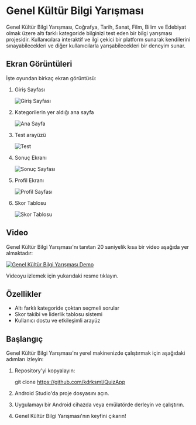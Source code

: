 # Genel Kültür Bilgi Yarışması

Genel Kültür Bilgi Yarışması, Coğrafya, Tarih, Sanat, Film, Bilim ve Edebiyat olmak üzere altı farklı kategoride bilginizi test eden bir bilgi yarışması projesidir. Kullanıcılara interaktif ve ilgi çekici bir platform sunarak kendilerini sınayabilecekleri ve diğer kullanıcılarla yarışabilecekleri bir deneyim sunar.

## Ekran Görüntüleri

İşte oyundan birkaç ekran görüntüsü:

1. Giriş Sayfası 

   ![Giriş Sayfası](/screenshots/login.png)

2. Kategorilerin yer aldığı ana sayfa 

   ![Ana Sayfa](/screenshots/mainpage.png)

3. Test arayüzü

   ![Test](/screenshots/test.png)

4. Sonuç Ekranı

   ![Sonuç Sayfası](/screenshots/result.png)

5. Profil Ekranı

   ![Profil Sayfası](/screenshots/profile.png)

6. Skor Tablosu

   ![Skor Tablosu](/screenshots/scoretable.png)

## Video

Genel Kültür Bilgi Yarışması'nı tanıtan 20 saniyelik kısa bir video aşağıda yer almaktadır:

[![Genel Kültür Bilgi Yarışması Demo](/screenshots/mainpage.png)](https://drive.google.com/file/d/1upz-hzTjU9WSg0l39ziBGBGPnb43-aew/view?usp=share_link)

Videoyu izlemek için yukarıdaki resme tıklayın.

## Özellikler

- Altı farklı kategoride çoktan seçmeli sorular
- Skor takibi ve liderlik tablosu sistemi
- Kullanıcı dostu ve etkileşimli arayüz

## Başlangıç

Genel Kültür Bilgi Yarışması'nı yerel makinenizde çalıştırmak için aşağıdaki adımları izleyin:

1. Repository'yi kopyalayın:

   git clone https://github.com/kdrksml/QuizApp
 
2. Android Studio'da proje dosyasını açın.

3. Uygulamayı bir Android cihazda veya emülatörde derleyin ve çalıştırın.

4. Genel Kültür Bilgi Yarışması'nın keyfini çıkarın!
